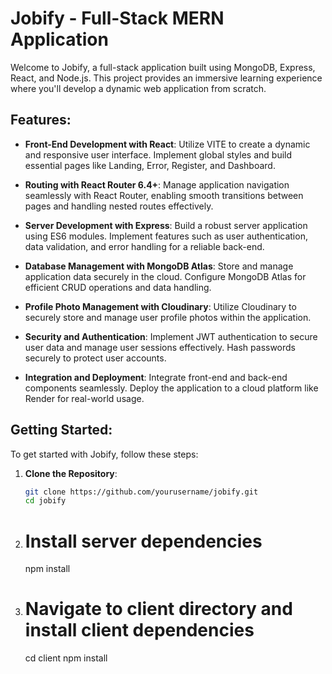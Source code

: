 # Jobify - Full-Stack MERN Application

Welcome to Jobify, a full-stack application built using MongoDB, Express, React, and Node.js. This project provides an immersive learning experience where you'll develop a dynamic web application from scratch.

## Features:

- **Front-End Development with React**: Utilize VITE to create a dynamic and responsive user interface. Implement global styles and build essential pages like Landing, Error, Register, and Dashboard.
  
- **Routing with React Router 6.4+**: Manage application navigation seamlessly with React Router, enabling smooth transitions between pages and handling nested routes effectively.

- **Server Development with Express**: Build a robust server application using ES6 modules. Implement features such as user authentication, data validation, and error handling for a reliable back-end.

- **Database Management with MongoDB Atlas**: Store and manage application data securely in the cloud. Configure MongoDB Atlas for efficient CRUD operations and data handling.

- **Profile Photo Management with Cloudinary**: Utilize Cloudinary to securely store and manage user profile photos within the application.

- **Security and Authentication**: Implement JWT authentication to secure user data and manage user sessions effectively. Hash passwords securely to protect user accounts.

- **Integration and Deployment**: Integrate front-end and back-end components seamlessly. Deploy the application to a cloud platform like Render for real-world usage.

## Getting Started:

To get started with Jobify, follow these steps:

1. **Clone the Repository**:
   ```bash
   git clone https://github.com/yourusername/jobify.git
   cd jobify
2. # Install server dependencies
    npm install

3. # Navigate to client directory and install client dependencies
    cd client
    npm install
